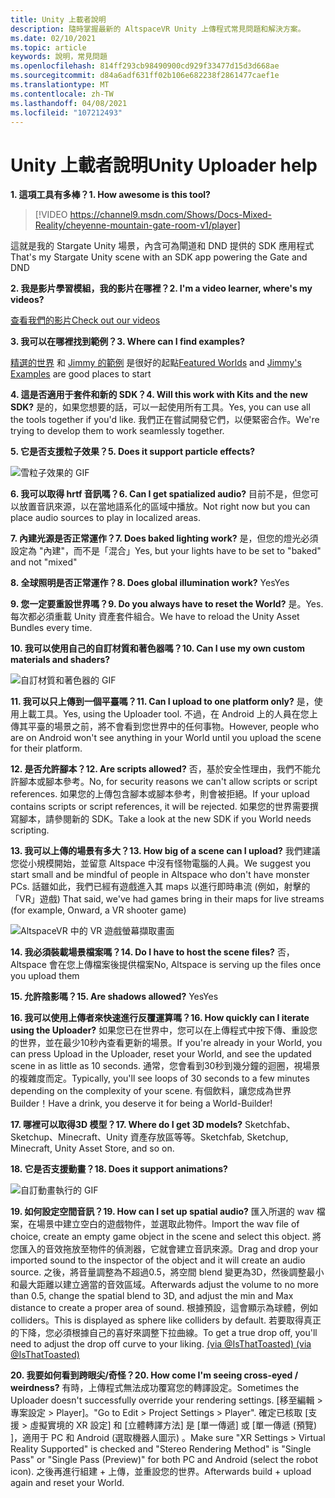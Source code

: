 ```yaml
---
title: Unity 上載者說明
description: 隨時掌握最新的 AltspaceVR Unity 上傳程式常見問題和解決方案。
ms.date: 02/10/2021
ms.topic: article
keywords: 說明，常見問題
ms.openlocfilehash: 814ff293cb98490900cd929f33477d15d3d668ae
ms.sourcegitcommit: d84a6adf631ff02b106e682238f2861477caef1e
ms.translationtype: MT
ms.contentlocale: zh-TW
ms.lasthandoff: 04/08/2021
ms.locfileid: "107212493"
---
```

# <a name="unity-uploader-help"></a><span data-ttu-id="6b52b-104">Unity 上載者說明</span><span class="sxs-lookup"><span data-stu-id="6b52b-104">Unity Uploader help</span></span>

<span data-ttu-id="6b52b-105">**1. 這項工具有多棒？**</span><span class="sxs-lookup"><span data-stu-id="6b52b-105">**1. How awesome is this tool?**</span></span>

> [!VIDEO https://channel9.msdn.com/Shows/Docs-Mixed-Reality/cheyenne-mountain-gate-room-v1/player]

<span data-ttu-id="6b52b-106">這就是我的 Stargate Unity 場景，內含可為閘道和 DND 提供的 SDK 應用程式</span><span class="sxs-lookup"><span data-stu-id="6b52b-106">That's my Stargate Unity scene with an SDK app powering the Gate and DND</span></span>

<span data-ttu-id="6b52b-107">**2. 我是影片學習模組，我的影片在哪裡？**</span><span class="sxs-lookup"><span data-stu-id="6b52b-107">**2. I'm a video learner, where's my videos?**</span></span>

[<span data-ttu-id="6b52b-108">查看我們的影片</span><span class="sxs-lookup"><span data-stu-id="6b52b-108">Check out our videos</span></span>](https://youtu.be/km9CnVYPzoM)

<span data-ttu-id="6b52b-109">**3. 我可以在哪裡找到範例？**</span><span class="sxs-lookup"><span data-stu-id="6b52b-109">**3. Where can I find examples?**</span></span>

<span data-ttu-id="6b52b-110">[精選的世界](https://account.altvr.com/worlds/featured) 和 [Jimmy 的範例](https://account.altvr.com/worlds/1046572460192825569) 是很好的起點</span><span class="sxs-lookup"><span data-stu-id="6b52b-110">[Featured Worlds](https://account.altvr.com/worlds/featured) and [Jimmy's Examples](https://account.altvr.com/worlds/1046572460192825569) are good places to start</span></span>

<span data-ttu-id="6b52b-111">**4. 這是否適用于套件和新的 SDK？**</span><span class="sxs-lookup"><span data-stu-id="6b52b-111">**4. Will this work with Kits and the new SDK?**</span></span>
<span data-ttu-id="6b52b-112">是的，如果您想要的話，可以一起使用所有工具。</span><span class="sxs-lookup"><span data-stu-id="6b52b-112">Yes, you can use all the tools together if you'd like.</span></span> <span data-ttu-id="6b52b-113">我們正在嘗試開發它們，以便緊密合作。</span><span class="sxs-lookup"><span data-stu-id="6b52b-113">We're trying to develop them to work seamlessly together.</span></span>

<span data-ttu-id="6b52b-114">**5. 它是否支援粒子效果？**</span><span class="sxs-lookup"><span data-stu-id="6b52b-114">**5. Does it support particle effects?**</span></span>

![雪粒子效果的 GIF](images/uploader-faq-img-01.gif)

<span data-ttu-id="6b52b-116">**6. 我可以取得 hrtf 音訊嗎？**</span><span class="sxs-lookup"><span data-stu-id="6b52b-116">**6. Can I get spatialized audio?**</span></span>
<span data-ttu-id="6b52b-117">目前不是，但您可以放置音訊來源，以在當地語系化的區域中播放。</span><span class="sxs-lookup"><span data-stu-id="6b52b-117">Not right now but you can place audio sources to play in localized areas.</span></span> 

<span data-ttu-id="6b52b-118">**7. 內建光源是否正常運作？**</span><span class="sxs-lookup"><span data-stu-id="6b52b-118">**7. Does baked lighting work?**</span></span>
<span data-ttu-id="6b52b-119">是，但您的燈光必須設定為 "內建"，而不是「混合」</span><span class="sxs-lookup"><span data-stu-id="6b52b-119">Yes, but your lights have to be set to "baked" and not "mixed"</span></span>

<span data-ttu-id="6b52b-120">**8. 全球照明是否正常運作？**</span><span class="sxs-lookup"><span data-stu-id="6b52b-120">**8. Does global illumination work?**</span></span>
<span data-ttu-id="6b52b-121">Yes</span><span class="sxs-lookup"><span data-stu-id="6b52b-121">Yes</span></span>

<span data-ttu-id="6b52b-122">**9. 您一定要重設世界嗎？**</span><span class="sxs-lookup"><span data-stu-id="6b52b-122">**9. Do you always have to reset the World?**</span></span>
<span data-ttu-id="6b52b-123">是。</span><span class="sxs-lookup"><span data-stu-id="6b52b-123">Yes.</span></span> <span data-ttu-id="6b52b-124">每次都必須重載 Unity 資產套件組合。</span><span class="sxs-lookup"><span data-stu-id="6b52b-124">We have to reload the Unity Asset Bundles every time.</span></span> 

<span data-ttu-id="6b52b-125">**10. 我可以使用自己的自訂材質和著色器嗎？**</span><span class="sxs-lookup"><span data-stu-id="6b52b-125">**10. Can I use my own custom materials and shaders?**</span></span>

![自訂材質和著色器的 GIF](images/uploader-faq-img-02.gif)

<span data-ttu-id="6b52b-127">**11. 我可以只上傳到一個平臺嗎？**</span><span class="sxs-lookup"><span data-stu-id="6b52b-127">**11. Can I upload to one platform only?**</span></span>
<span data-ttu-id="6b52b-128">是，使用上載工具。</span><span class="sxs-lookup"><span data-stu-id="6b52b-128">Yes, using the Uploader tool.</span></span> <span data-ttu-id="6b52b-129">不過，在 Android 上的人員在您上傳其平臺的場景之前，將不會看到您世界中的任何事物。</span><span class="sxs-lookup"><span data-stu-id="6b52b-129">However, people who are on Android won't see anything in your World until you upload the scene for their platform.</span></span> 

<span data-ttu-id="6b52b-130">**12. 是否允許腳本？**</span><span class="sxs-lookup"><span data-stu-id="6b52b-130">**12. Are scripts allowed?**</span></span>
<span data-ttu-id="6b52b-131">否，基於安全性理由，我們不能允許腳本或腳本參考。</span><span class="sxs-lookup"><span data-stu-id="6b52b-131">No, for security reasons we can't allow scripts or script references.</span></span> <span data-ttu-id="6b52b-132">如果您的上傳包含腳本或腳本參考，則會被拒絕。</span><span class="sxs-lookup"><span data-stu-id="6b52b-132">If your upload contains scripts or script references, it will be rejected.</span></span> <span data-ttu-id="6b52b-133">如果您的世界需要撰寫腳本，請參閱新的 SDK。</span><span class="sxs-lookup"><span data-stu-id="6b52b-133">Take a look at the new SDK if you World needs scripting.</span></span> 

<span data-ttu-id="6b52b-134">**13. 我可以上傳的場景有多大？**</span><span class="sxs-lookup"><span data-stu-id="6b52b-134">**13. How big of a scene can I upload?**</span></span>
<span data-ttu-id="6b52b-135">我們建議您從小規模開始，並留意 Altspace 中沒有怪物電腦的人員。</span><span class="sxs-lookup"><span data-stu-id="6b52b-135">We suggest you start small and be mindful of people in Altspace who don't have monster PCs.</span></span> <span data-ttu-id="6b52b-136">話雖如此，我們已經有遊戲進入其 maps 以進行即時串流 (例如，射擊的「VR」遊戲) </span><span class="sxs-lookup"><span data-stu-id="6b52b-136">That said, we've had games bring in their maps for live streams (for example, Onward, a VR shooter game)</span></span>

![AltspaceVR 中的 VR 遊戲螢幕擷取畫面](images/uploader-faq-img-03.png)

<span data-ttu-id="6b52b-138">**14. 我必須裝載場景檔案嗎？**</span><span class="sxs-lookup"><span data-stu-id="6b52b-138">**14. Do I have to host the scene files?**</span></span>
<span data-ttu-id="6b52b-139">否，Altspace 會在您上傳檔案後提供檔案</span><span class="sxs-lookup"><span data-stu-id="6b52b-139">No, Altspace is serving up the files once you upload them</span></span>

<span data-ttu-id="6b52b-140">**15. 允許陰影嗎？**</span><span class="sxs-lookup"><span data-stu-id="6b52b-140">**15. Are shadows allowed?**</span></span>
<span data-ttu-id="6b52b-141">Yes</span><span class="sxs-lookup"><span data-stu-id="6b52b-141">Yes</span></span>

<span data-ttu-id="6b52b-142">**16. 我可以使用上傳者來快速進行反覆運算嗎？**</span><span class="sxs-lookup"><span data-stu-id="6b52b-142">**16. How quickly can I iterate using the Uploader?**</span></span>
<span data-ttu-id="6b52b-143">如果您已在世界中，您可以在上傳程式中按下傳、重設您的世界，並在最少10秒內查看更新的場景。</span><span class="sxs-lookup"><span data-stu-id="6b52b-143">If you're already in your World, you can press Upload in the Uploader, reset your World, and see the updated scene in as little as 10 seconds.</span></span> <span data-ttu-id="6b52b-144">通常，您會看到30秒到幾分鐘的迴圈，視場景的複雜度而定。</span><span class="sxs-lookup"><span data-stu-id="6b52b-144">Typically, you'll see loops of 30 seconds to a few minutes depending on the complexity of your scene.</span></span> <span data-ttu-id="6b52b-145">有個飲料，讓您成為世界 Builder！</span><span class="sxs-lookup"><span data-stu-id="6b52b-145">Have a drink, you deserve it for being a World-Builder!</span></span>

<span data-ttu-id="6b52b-146">**17. 哪裡可以取得3D 模型？**</span><span class="sxs-lookup"><span data-stu-id="6b52b-146">**17. Where do I get 3D models?**</span></span>
<span data-ttu-id="6b52b-147">Sketchfab、Sketchup、Minecraft、Unity 資產存放區等等。</span><span class="sxs-lookup"><span data-stu-id="6b52b-147">Sketchfab, Sketchup, Minecraft, Unity Asset Store, and so on.</span></span>

<span data-ttu-id="6b52b-148">**18. 它是否支援動畫？**</span><span class="sxs-lookup"><span data-stu-id="6b52b-148">**18. Does it support animations?**</span></span>

![自訂動畫執行的 GIF](images/uploader-faq-img-04.gif)

<span data-ttu-id="6b52b-150">**19. 如何設定空間音訊？**</span><span class="sxs-lookup"><span data-stu-id="6b52b-150">**19. How can I set up spatial audio?**</span></span> <span data-ttu-id="6b52b-151">匯入所選的 wav 檔案，在場景中建立空白的遊戲物件，並選取此物件。</span><span class="sxs-lookup"><span data-stu-id="6b52b-151">Import the wav file of choice, create an empty game object in the scene and select this object.</span></span> <span data-ttu-id="6b52b-152">將您匯入的音效拖放至物件的偵測器，它就會建立音訊來源。</span><span class="sxs-lookup"><span data-stu-id="6b52b-152">Drag and drop your imported sound to the inspector of the object and it will create an audio source.</span></span> <span data-ttu-id="6b52b-153">之後，將音量調整為不超過0.5，將空間 blend 變更為3D，然後調整最小和最大距離以建立適當的音效區域。</span><span class="sxs-lookup"><span data-stu-id="6b52b-153">Afterwards adjust the volume to no more than 0.5, change the spatial blend to 3D, and adjust the min and Max distance to create a proper area of sound.</span></span> <span data-ttu-id="6b52b-154">根據預設，這會顯示為球體，例如 colliders。</span><span class="sxs-lookup"><span data-stu-id="6b52b-154">This is displayed as sphere like colliders by default.</span></span> <span data-ttu-id="6b52b-155">若要取得真正的下降，您必須根據自己的喜好來調整下拉曲線。</span><span class="sxs-lookup"><span data-stu-id="6b52b-155">To get a true drop off, you'll need to adjust the drop off curve to your liking.</span></span> [<span data-ttu-id="6b52b-156"> (via @IsThatToasted) </span><span class="sxs-lookup"><span data-stu-id="6b52b-156">(via @IsThatToasted)</span></span>](https://www.youtube.com/watch?v=ktb2vAAwknw&list=PLGmYIROty-5bpzKQNK3mRMi4pmh_LinV4&t=642s&index=29)

<span data-ttu-id="6b52b-157">**20. 我要如何看到跨眼尖/奇怪？**</span><span class="sxs-lookup"><span data-stu-id="6b52b-157">**20. How come I'm seeing cross-eyed / weirdness?**</span></span>
<span data-ttu-id="6b52b-158">有時，上傳程式無法成功覆寫您的轉譯設定。</span><span class="sxs-lookup"><span data-stu-id="6b52b-158">Sometimes the Uploader doesn't successfully override your rendering settings.</span></span> <span data-ttu-id="6b52b-159">[移至編輯 > 專案設定 > Player]。</span><span class="sxs-lookup"><span data-stu-id="6b52b-159">"Go to Edit > Project Settings > Player".</span></span> <span data-ttu-id="6b52b-160">確定已核取 [支援 > 虛擬實境的 XR 設定] 和 [立體轉譯方法] 是 [單一傳遞] 或 [單一傳遞 (預覽) ]，適用于 PC 和 Android (選取機器人圖示) 。</span><span class="sxs-lookup"><span data-stu-id="6b52b-160">Make sure "XR Settings > Virtual Reality Supported" is checked and "Stereo Rendering Method" is "Single Pass" or "Single Pass (Preview)" for both PC and Android (select the robot icon).</span></span> <span data-ttu-id="6b52b-161">之後再進行組建 + 上傳，並重設您的世界。</span><span class="sxs-lookup"><span data-stu-id="6b52b-161">Afterwards build + upload again and reset your World.</span></span> 